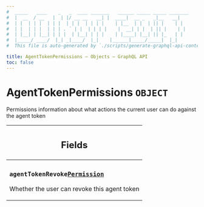 ```yaml
---
#  _____   ____    _   _  ____ _______   ______ _____ _____ _______
#  |  __  / __   |  | |/ __ __   __| |  ____|  __ _   _|__   __|
#  | |  | | |  | | |  | | |  | | | |    | |__  | |  | || |    | |
#  | |  | | |  | | | . ` | |  | | | |    |  __| | |  | || |    | |
#  | |__| | |__| | | |  | |__| | | |    | |____| |__| || |_   | |
#  |_____/ ____/  |_| _|____/  |_|    |______|_____/_____|  |_|
#  This file is auto-generated by `./scripts/generate-graphql-api-content.sh`.

title: AgentTokenPermissions – Objects – GraphQL API
toc: false
---
```

<!-- vale off -->
<h1 class="has-pills" data-algolia-exclude>
  AgentTokenPermissions
  <span class="pill pill--object pill--normal-case pill--large"><code>OBJECT</code></span>
</h1>
<!-- vale on -->


Permissions information about what actions the current user can do against the agent token

<table class="responsive-table responsive-table--single-column-rows">
  <thead>
    <th>
      <h2 data-algolia-exclude>Fields</h2>
    </th>
  </thead>
  <tbody>
    <tr><td><h3 class="is-small has-pills"><code>agentTokenRevoke</code><a href="/docs/apis/graphql/schemas/object/permission" class="pill pill--object pill--normal-case pill--medium" title="Go to OBJECT Permission"><code>Permission</code></a></h3><p>Whether the user can revoke this agent token</p></td></tr>
  </tbody>
</table>
